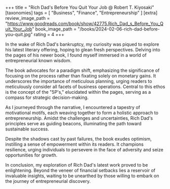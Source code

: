 +++
title = "Rich Dad's Before You Quit Your Job @ Robert T. Kiyosaki"
[taxonomies]
tags = [ "Business", "Finance", "Entrepreneurship" ]
[extra]
review_image_path = "https://www.goodreads.com/book/show/42775.Rich_Dad_s_Before_You_Quit_Your_Job"
book_image_path = "/books/2024-02-06-rich-dad-before-you-quit.jpg"
rating = 4
+++

In the wake of Rich Dad's bankruptcy, my curiosity was piqued to explore his latest literary offering, hoping to glean fresh perspectives. Delving into the pages of his newer book, I found myself immersed in a world of entrepreneurial known wisdom.

The book advocates for a paradigm shift, emphasizing the significance of focusing on the process rather than fixating solely on monetary gains. It underscores the importance of meticulous planning, urging readers to meticulously consider all facets of business operations. Central to this ethos is the concept of the "5P's," elucidated within the pages, serving as a compass for strategic decision-making.

As I journeyed through the narrative, I encountered a tapestry of motivational motifs, each weaving together to form a holistic approach to entrepreneurship. Amidst the challenges and uncertainties, Rich Dad's principles serve as guiding beacons, illuminating the path toward sustainable success.

Despite the shadows cast by past failures, the book exudes optimism, instilling a sense of empowerment within its readers. It champions resilience, urging individuals to persevere in the face of adversity and seize opportunities for growth.

In conclusion, my exploration of Rich Dad's latest work proved to be enlightening. Beyond the veneer of financial setbacks lies a reservoir of invaluable insights, waiting to be unearthed by those willing to embark on the journey of entrepreneurial discovery.